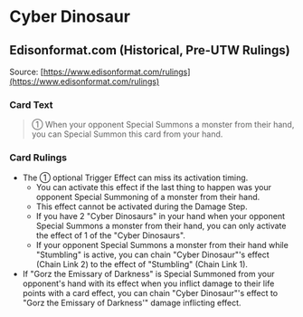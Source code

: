 # Cyber Dinosaur

## Edisonformat.com (Historical, Pre-UTW Rulings)

Source: [https://www.edisonformat.com/rulings](https://www.edisonformat.com/rulings)

### Card Text

> ① When your opponent Special Summons a monster from their hand, you can Special Summon this card from your hand.

### Card Rulings

*   The ① optional Trigger Effect can miss its activation timing.
    *   You can activate this effect if the last thing to happen was your opponent Special Summoning of a monster from their hand.
    *   This effect cannot be activated during the Damage Step.
    *   If you have 2 "Cyber Dinosaurs" in your hand when your opponent Special Summons a monster from their hand, you can only activate the effect of 1 of the "Cyber Dinosaurs".
    *   If your opponent Special Summons a monster from their hand while "Stumbling" is active, you can chain "Cyber Dinosaur"'s effect (Chain Link 2) to the effect of "Stumbling" (Chain Link 1).
*   If "Gorz the Emissary of Darkness" is Special Summoned from your opponent's hand with its effect when you inflict damage to their life points with a card effect, you can chain "Cyber Dinosaur"'s effect to "Gorz the Emissary of Darkness'" damage inflicting effect.

